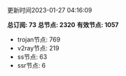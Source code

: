 更新时间2023-01-27 04:16:09

**总订阅: 73**
**总节点: 2320**
**有效节点: 1057**
- trojan节点: 769
- v2ray节点: 219
- ss节点: 63
- ssr节点: 6
